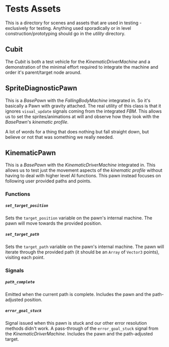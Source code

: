 # Tests Assets
This is a directory for scenes and assets that are used in testing - exclusively for testing. Anything used sporadically or in level construction/prototyping should go in the *utility* directory.

## Cubit
The *Cubit* is both a test vehicle for the *KinematicDriverMachine* and a demonstration of the minimal effort required to integrate the machine and order it's parent/target node around. 

## SpriteDiagnosticPawn
This is a *BasePawn* with the *FallingBodyMachine* integrated in. So it's basically a Pawn with gravity attached. The real utility of this class is that it ignores `visual_update` signals coming from the integrated *FBM*. This allows us to set the sprites/animations at will and observe how they look with the *BasePawn*'s *kinematic profile*.

A lot of words for a thing that does nothing but fall straight down, but believe or not that was something we really needed.

## KinematicPawn
This is a *BasePawn* with the *KinematicDriverMachine* integrated in. This allows us to test just the movement aspects of the *kinematic profile* without having to deal with higher level AI functions. This pawn instead focuses on following user provided paths and points.

### Functions
##### `set_target_position`
Sets the `target_position` variable on the pawn's internal machine. The pawn will move towards the provided position.

##### `set_target_path`
Sets the `target_path` variable on the pawn's internal machine. The pawn will iterate through the provided path (it should be an `Array` of `Vector3` points), visiting each point.

### Signals
##### `path_complete`
Emitted when the current path is complete. Includes the pawn and the path-adjusted position.

##### `error_goal_stuck`
Signal issued when this pawn is stuck and our other error resolution methods didn't work. A pass-through of the `error_goal_stuck` signal from the *KinematicDriverMachine*. Includes the pawn and the path-adjusted target.